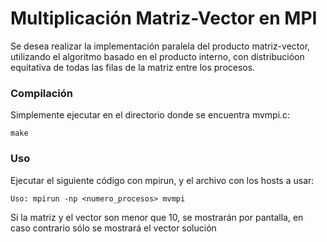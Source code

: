 # Multiplicación Matriz-Vector en MPI

Se desea realizar la implementación paralela del producto matriz-vector, utilizando el algoritmo basado en el producto interno, con distribucióon equitativa de todas las filas de la matriz entre los procesos. 

### Compilación

Simplemente ejecutar en el directorio donde se encuentra mvmpi.c:

```
make
```

### Uso

Ejecutar el siguiente código con mpirun, y el archivo con los hosts a usar:

```
Uso: mpirun -np <numero_procesos> mvmpi
```

Si la matriz y el vector son menor que 10, se mostrarán por pantalla, en caso contrario sólo se mostrará el vector solución